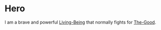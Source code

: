 # Hero

I am a brave and powerful [Living-Being](404.md) that normally fights for [The-Good](60120.md).
